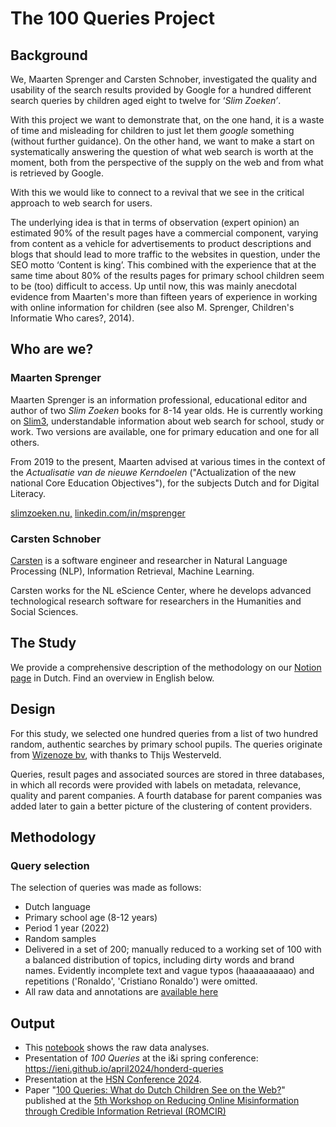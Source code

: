 # The 100 Queries Project

## Background

We, Maarten Sprenger and Carsten Schnober, investigated the quality and usability of the search results provided by Google for a hundred different search queries by children aged eight to twelve for ‘*Slim Zoeken’*.

With this project we want to demonstrate that, on the one hand, it is a waste of time and misleading for children to just let them *google* something (without further guidance).
On the other hand, we want to make a start on systematically answering the question of what web search is worth at the moment, both from the perspective of the supply on the web and from what is retrieved by Google.

With this we would like to connect to a revival that we see in the critical approach to web search for users.

The underlying idea is that in terms of observation (expert opinion) an estimated 90% of the result pages have a commercial component, varying from content as a vehicle for advertisements to product descriptions and blogs that should lead to more traffic to the websites in question, under the SEO motto ‘Content is king’. This combined with the experience that at the same time about 80% of the results pages for primary school children seem to be (too) difficult to access. Up until now, this was mainly anecdotal evidence from Maarten's more than fifteen years of experience in working with online information for children (see also M. Sprenger, Children's Informatie Who cares?, 2014).

## Who are we?

### Maarten Sprenger

Maarten Sprenger is an information professional, educational editor and author of two *Slim Zoeken* books for 8-14 year olds. He is currently working on [Slim3](https://www.slimzoeken.nu/slim3uitleg), understandable information about web search for school, study or work. Two versions are available, one for primary education and one for all others.

From 2019 to the present, Maarten advised at various times in the context of the *Actualisatie van de nieuwe Kerndoelen* ("Actualization of the new national Core Education Objectives"), for the subjects Dutch and for Digital Literacy.

[slimzoeken.nu,](https://www.slimzoeken.nu/) [linkedin.com/in/msprenger](https://www.linkedin.com/in/msprenger/?locale=nl_NL)

### Carsten Schnober

[Carsten](https://carschno.github.io/) is a software engineer and researcher in Natural Language Processing (NLP), Information Retrieval, Machine Learning.

Carsten works for the NL eScience Center, where he develops advanced technological research software for researchers in the Humanities and Social Sciences.

## The Study

We provide a comprehensive description of the methodology on our [Notion page](https://slimzoeken.notion.site/Onderzoeksverslag-100-Queries-e24772ddefb4467ba7d0f167171875cf) in Dutch.
Find an overview in English below.

## Design

For this study, we selected one hundred queries from a list of two hundred random, authentic searches by primary school pupils.
The queries originate from [Wizenoze bv](https://www.wizenoze.com/), with thanks to Thijs Westerveld.

Queries, result pages and associated sources are stored in three databases, in which all records were provided with labels on metadata, relevance, quality and parent companies.
A fourth database for parent companies was added later to gain a better picture of the clustering of content providers.

## Methodology

### Query selection

The selection of queries was made as follows:

- Dutch language
- Primary school age (8-12 years)
- Period 1 year (2022)
- Random samples
- Delivered in a set of 200; manually reduced to a working set of 100 with a balanced distribution of topics, including dirty words and brand names. Evidently incomplete text and vague typos (haaaaaaaaao) and repetitions ('Ronaldo', 'Cristiano Ronaldo') were omitted.
- All raw data and annotations are [available here](./data/)

## Output

- This [notebook](https://github.com/SlimZoeken/100queries/blob/main/notebooks/analysis.ipynb) shows the raw data analyses.
- Presentation of *100 Queries* at the i&i spring conference: <https://ieni.github.io/april2024/honderd-queries>
- Presentation at the [HSN Conference 2024](https://hsnbundels.taalunie.org/bijdrage/zoeken-onderzocht-het-100-queries-project/).
- Paper "[100 Queries: What do Dutch Children See on the Web?](100_queries_romcir.pdf)" published at the [5th Workshop on Reducing Online Misinformation through Credible Information Retrieval (ROMCIR)](https://romcir.disco.unimib.it/)
